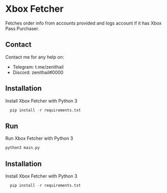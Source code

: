 

# Xbox Fetcher

Fetches order info from accounts provided
and logs account if it has Xbox Pass Purchaser.

## Contact

Contact me for any help on:
 - Telegram: t.me/zenithail
 - Discord: zenithail#0000

## Installation

Install Xbox Fetcher with Python 3

```py
  pip install -r requirements.txt
```
    

## Run

Run Xbox Fetcher with Python 3

```py
python3 main.py
```
## Installation

Install Xbox Fetcher with Python 3

```py
  pip install -r requirements.txt
```
    